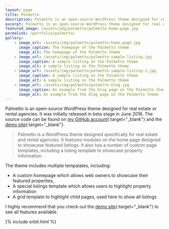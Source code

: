 ```yaml
---
layout: page
title: Palmetto
description: Palmetto is an open-source WordPress theme designed for real estate or rental agencies developed by Christina Branson.
excerpt: Palmetto is an open-source WordPress theme designed for real estate or rental agencies developed by Christina Branson.
featured_image: /assets/img/palmetto/palmetto-home-page.jpg
permalink: /portfolio/palmetto/
gallery:
    - image_url: /assets/img/palmetto/palmetto-home-page.jpg
      image_caption: The homepage of the Palmetto theme
      image_alt: The homepage of the Palmetto theme
    - image_url: /assets/img/palmetto/palmetto-sample-listing.jpg
      image_caption: A sample listing on the Palmetto theme
      image_alt: A sample listing on the Palmetto theme     
    - image_url: /assets/img/palmetto/palmetto-sample-listing-1.jpg
      image_caption: A sample listing on the Palmetto theme
      image_alt: A sample listing on the Palmetto theme   
    - image_url: /assets/img/palmetto/palmetto-blog.jpg
      image_caption: An example from the blog page on the Palmetto theme
      image_alt: An example from the blog page on the Palmetto theme   
---
```


Palmetto is an open-source WordPress theme designed for real estate or rental agencies. It was initially released in beta stage in June 2016. 
The source code can be found on [my GitHub account](https://github.com/christinabranson){:target="_blank"} and the [demo site](http://christinabranson.github.io/palmetto){:target="_blank"}.

> Palmetto is a WordPress theme designed specifically for real estate and rental agencies. It features modules on the home page designed to showcase featured listings. It also has a number of custom page templates, including a listing template to showcase property information.

The theme includes multiple tempalates, including:

* A custom homepage which allows web owners to showcase their featured properties, 
* A special listings template which allows users to highlight property information
* A grid template to highlight child pages, used here to show all listings

I highly recommend that you check out the [demo site](http://christinabranson.github.io/palmetto){:target="_blank"} to see all features available.

{% include orbit.html %}